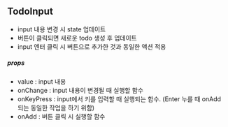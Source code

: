 ## TodoInput
- input 내용 변경 시 state 업데이트
- 버튼이 클릭되면 새로운 todo 생성 후 업데이트
- input 엔터 클릭 시 버튼으로 추가한 것과 동일한 액션 적용

##### props
- value : input 내용
- onChange : input 내용이 변경될 때 실행할 함수
- onKeyPress : input에서 키를 입력할 때 실행되는 함수. (Enter 누를 때 onAdd 되는 동일한 작업을 하기 위함)
- onAdd : 버튼 클릭 시 실행할 함수
